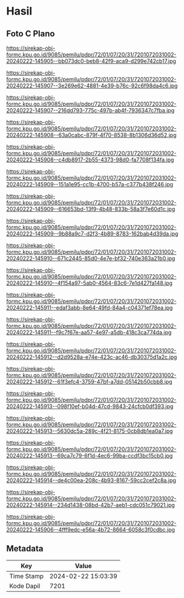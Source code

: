 # Hasil

## Foto C Plano

https://sirekap-obj-formc.kpu.go.id/9085/pemilu/pdpr/72/01/07/20/31/7201072031002-20240222-145905--bb073dc0-beb8-42f9-aca9-d299e742cb17.jpg

https://sirekap-obj-formc.kpu.go.id/9085/pemilu/pdpr/72/01/07/20/31/7201072031002-20240222-145907--3e269e62-4881-4e39-b76c-92c6f98da4c6.jpg

https://sirekap-obj-formc.kpu.go.id/9085/pemilu/pdpr/72/01/07/20/31/7201072031002-20240222-145907--216dd793-775c-497b-ab4f-7936347c7fba.jpg

https://sirekap-obj-formc.kpu.go.id/9085/pemilu/pdpr/72/01/07/20/31/7201072031002-20240222-145908--63a0cabc-879f-4f70-8538-8b1306d36d52.jpg

https://sirekap-obj-formc.kpu.go.id/9085/pemilu/pdpr/72/01/07/20/31/7201072031002-20240222-145908--c4db8917-2b55-4373-98d0-fa7708f134fa.jpg

https://sirekap-obj-formc.kpu.go.id/9085/pemilu/pdpr/72/01/07/20/31/7201072031002-20240222-145909--151a1e95-cc1b-4700-b57a-c377b438f246.jpg

https://sirekap-obj-formc.kpu.go.id/9085/pemilu/pdpr/72/01/07/20/31/7201072031002-20240222-145909--616653bd-13f9-4b48-833b-58a3f7e60d1c.jpg

https://sirekap-obj-formc.kpu.go.id/9085/pemilu/pdpr/72/01/07/20/31/7201072031002-20240222-145909--9b88a9c7-d2f3-4b89-8783-162bab4d39da.jpg

https://sirekap-obj-formc.kpu.go.id/9085/pemilu/pdpr/72/01/07/20/31/7201072031002-20240222-145910--671c2445-85d0-4e7e-bf32-740e363a21b0.jpg

https://sirekap-obj-formc.kpu.go.id/9085/pemilu/pdpr/72/01/07/20/31/7201072031002-20240222-145910--4f154a97-5ab0-4564-83c6-7e1d427fa148.jpg

https://sirekap-obj-formc.kpu.go.id/9085/pemilu/pdpr/72/01/07/20/31/7201072031002-20240222-145911--edaf3abb-8e64-49fd-84a4-c04371ef78ea.jpg

https://sirekap-obj-formc.kpu.go.id/9085/pemilu/pdpr/72/01/07/20/31/7201072031002-20240222-145911--f9c7f67e-aa57-4e97-a5db-418c3ca774da.jpg

https://sirekap-obj-formc.kpu.go.id/9085/pemilu/pdpr/72/01/07/20/31/7201072031002-20240222-145912--d2d9528a-e74e-423c-ac46-db30375d1a2c.jpg

https://sirekap-obj-formc.kpu.go.id/9085/pemilu/pdpr/72/01/07/20/31/7201072031002-20240222-145912--61f3efc4-3759-47bf-a7dd-05142b50cbb8.jpg

https://sirekap-obj-formc.kpu.go.id/9085/pemilu/pdpr/72/01/07/20/31/7201072031002-20240222-145913--098f10ef-b04d-47cd-9843-24cfcb0df393.jpg

https://sirekap-obj-formc.kpu.go.id/9085/pemilu/pdpr/72/01/07/20/31/7201072031002-20240222-145913--5630dc5a-289c-4f21-8175-0cb8db1ea0a7.jpg

https://sirekap-obj-formc.kpu.go.id/9085/pemilu/pdpr/72/01/07/20/31/7201072031002-20240222-145913--69ca7c79-6f1d-4ec6-99ba-ccdf3bc15cb0.jpg

https://sirekap-obj-formc.kpu.go.id/9085/pemilu/pdpr/72/01/07/20/31/7201072031002-20240222-145914--de4c00ea-208c-4b93-8167-59cc2cef2c8a.jpg

https://sirekap-obj-formc.kpu.go.id/9085/pemilu/pdpr/72/01/07/20/31/7201072031002-20240222-145914--234d1438-08bd-42b7-aeb1-cdc051c79021.jpg

https://sirekap-obj-formc.kpu.go.id/9085/pemilu/pdpr/72/01/07/20/31/7201072031002-20240222-145906--4fff9edc-e56a-4b72-8664-6058c3f0cdbc.jpg


## Metadata

| Key        | Value               |
| ---------- | ------------------- |
| Time Stamp | 2024-02-22 15:03:39 |
| Kode Dapil | 7201                |



